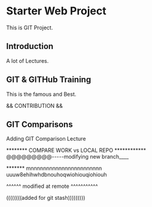# Starter Web Project
This is GIT Project.

## Introduction
A lot of Lectures.

## GIT & GITHub Training
This is the famous and Best.

&& CONTRIBUTION &&


## GIT Comparisons
Adding GIT Comparison Lecture

******** COMPARE WORK vs LOCAL REPO ************
@@@@@@@@@-----modifying new branch____

******* mnnnnnnnnnnnnnnnnnnnnnnn
uuuw8ehihwhdbnouhoqwiohiouqiohiouh

^^^^^^ modified at remote ^^^^^^^^^^^

((((((((added for git stash)))))))))